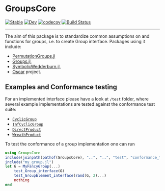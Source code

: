 # GroupsCore

[![Stable](https://img.shields.io/badge/docs-stable-blue.svg)](https://kalmarek.github.io/GroupsCore.jl/stable)
[![Dev](https://img.shields.io/badge/docs-dev-blue.svg)](https://kalmarek.github.io/GroupsCore.jl/dev)
[![codecov](https://codecov.io/gh/kalmarek/GroupsCore.jl/branch/main/graph/badge.svg?token=EW7jGqK5iY)](https://codecov.io/gh/kalmarek/GroupsCore.jl)
[![Build Status](https://github.com/kalmarek/GroupsCore.jl/workflows/CI/badge.svg)](https://github.com/kalmarek/GroupsCore.jl/actions?query=workflow%3ACI)

----

The aim of this package is to standardize common assumptions on and functions for groups, i.e. to create
Group interface.
Packages using it include:
* [PermutationGroups.jl](https://github.com/kalmarek/PermutationGroups.jl)
* [Groups.jl](https://github.com/kalmarek/Groups.jl),
* [SymbolicWedderburn.jl](https://github.com/kalmarek/SymbolicWedderburn.jl),
* [Oscar](https://github.com/oscar-system/Oscar.jl) project.

## Examples and Conformance testing

For an implemented interface please have a look at `/test` folder, where several
example implementations are tested against the conformance test suite:
  * [`CyclicGroup`](https://github.com/kalmarek/GroupsCore.jl/blob/main/test/cyclic.jl)
  * [`InfCyclicGroup`](https://github.com/kalmarek/GroupsCore.jl/blob/main/test/infinite_cyclic.jl)
  * [`DirectProduct`](https://github.com/kalmarek/GroupsCore.jl/blob/main/src/constructions/direct_product.jl)
  * [`WreathProduct`](https://github.com/kalmarek/GroupsCore.jl/blob/main/src/constructions/wreath_product.jl)

To test the conformance of a group implementation one can run

```julia
using GroupsCore
include(joinpath(pathof(GroupsCore), "..", "..", "test", "conformance_test.jl"))
include("my_group.jl")
let G = MyFancyGroup(...)
    test_Group_interface(G)
    test_GroupElement_interface(rand(G, 2)...)
    nothing
end
```
